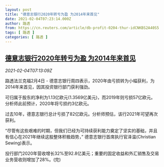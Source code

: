 ```yaml
---
layout: post
title: "德意志银行2020年转亏为盈 为2014年来首见"
date: 2021-02-04T07:23:14.000Z
author: 路透
from: https://cn.reuters.com/article/db-profit-0204-thur-idCNKBS2A40S5
tags: [ 路透 ]
categories: [ 路透 ]
---
```

<!--1612423394000-->
[德意志银行2020年转亏为盈 为2014年来首见](https://cn.reuters.com/article/db-profit-0204-thur-idCNKBS2A40S5)
------

<div>
<div><i>2021-02-04T07:13:09Z</i></div><p>路透法兰克福2月4日 - 德意志银行周四表示，2020年由亏损转为小幅获利，为2014年来首见，因其投资银行部门获利强劲。</p><p>可归属于股东的净利为1.13亿欧元(1.3569亿美元)，而2019年则亏损57亿欧元。 分析师此前预计，2020年将亏损约3亿欧元。</p><p>过去10年，德意志银行总计亏损了82亿欧元。分析师预估，该行2021年可望再次获利。</p><p>“尽管有这些艰难的时期，但我们已经为可持续获利能力奠定了坚实的基础，并且有信心在2021年继续这股整体积极趋势，” 德意志银行首席执行官泽温(Christian Sewing)表示。</p><p>投行部门2020年营收增长32%至92.8亿美元；重要的固定收益和外汇销售及交易业务营收则增加了28%。(完)</p>
</div>
